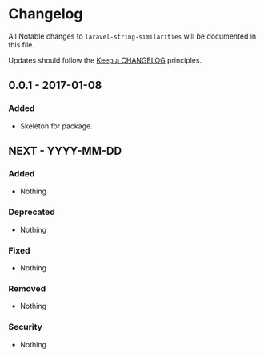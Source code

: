 # Changelog

All Notable changes to `laravel-string-similarities` will be documented in this file.

Updates should follow the [Keep a CHANGELOG](http://keepachangelog.com/) principles.

## 0.0.1 - 2017-01-08

### Added
- Skeleton for package.

## NEXT - YYYY-MM-DD

### Added
- Nothing

### Deprecated
- Nothing

### Fixed
- Nothing

### Removed
- Nothing

### Security
- Nothing

